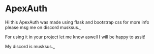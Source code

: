 # ApexAuth

Hi this ApexAuth was made using flask and bootstrap css for more info please msg me on discord musksus._

For using it in your project let me know aswell I will be happy to assit!

My discord is musksus._
